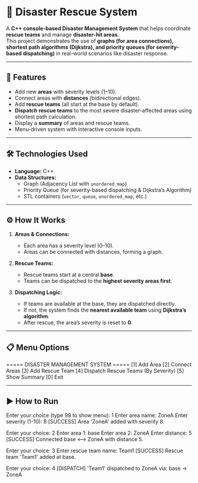# 🚨 Disaster Rescue System  

A **C++ console-based Disaster Management System** that helps coordinate **rescue teams** and manage **disaster-hit areas**.  
This project demonstrates the use of **graphs (for area connections), shortest path algorithms (Dijkstra), and priority queues (for severity-based dispatching)** in real-world scenarios like disaster response.  

---

## 📌 Features  
- Add new **areas** with severity levels (1–10).  
- Connect areas with **distances** (bidirectional edges).  
- Add **rescue teams** (all start at the base by default).  
- **Dispatch rescue teams** to the most severe disaster-affected areas using shortest path calculation.  
- Display a **summary** of areas and rescue teams.  
- Menu-driven system with interactive console inputs.  

---

## 🛠️ Technologies Used  
- **Language:** C++  
- **Data Structures:**  
  - Graph (Adjacency List with `unordered_map`)  
  - Priority Queue (for severity-based dispatching & Dijkstra’s Algorithm)  
  - STL containers (`vector`, `queue`, `unordered_map`, etc.)  

---

## ⚙️ How It Works  
1. **Areas & Connections:**  
   - Each area has a severity level (0–10).  
   - Areas can be connected with distances, forming a graph.  

2. **Rescue Teams:**  
   - Rescue teams start at a central **base**.  
   - Teams can be dispatched to the **highest severity areas first**.  

3. **Dispatching Logic:**  
   - If teams are available at the base, they are dispatched directly.  
   - If not, the system finds the **nearest available team** using **Dijkstra’s algorithm**.  
   - After rescue, the area’s severity is reset to **0**.  

---

## 📋 Menu Options  
===== DISASTER MANAGEMENT SYSTEM =====
[1] Add Area
[2] Connect Areas
[3] Add Rescue Team
[4] Dispatch Rescue Teams (By Severity)
[5] Show Summary
[0] Exit

---

## ▶️ How to Run  


Enter your choice (type 99 to show menu): 1
Enter area name: ZoneA
Enter severity (1-10): 8
[SUCCESS] Area 'ZoneA' added with severity 8.

Enter your choice: 2
Enter area 1: base
Enter area 2: ZoneA
Enter distance: 5
[SUCCESS] Connected base <--> ZoneA with distance 5.

Enter your choice: 3
Enter rescue team name: Team1
[SUCCESS] Rescue team 'Team1' added at base.

Enter your choice: 4
[DISPATCH] 'Team1' dispatched to ZoneA via: base -> ZoneA

